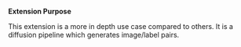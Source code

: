 **Extension Purpose**

This extension is a more in depth use case compared to others.
It is a diffusion pipeline which generates image/label pairs.
